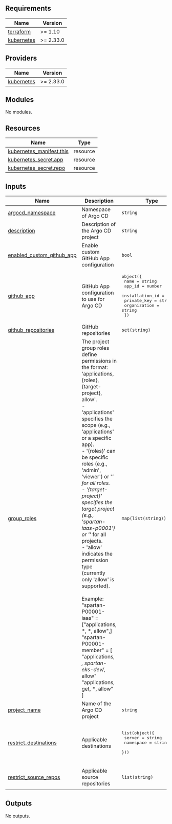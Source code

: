 <!-- BEGIN_TF_DOCS -->
## Requirements

| Name | Version |
|------|---------|
| <a name="requirement_terraform"></a> [terraform](#requirement\_terraform) | >= 1.10 |
| <a name="requirement_kubernetes"></a> [kubernetes](#requirement\_kubernetes) | >= 2.33.0 |

## Providers

| Name | Version |
|------|---------|
| <a name="provider_kubernetes"></a> [kubernetes](#provider\_kubernetes) | >= 2.33.0 |

## Modules

No modules.

## Resources

| Name | Type |
|------|------|
| [kubernetes_manifest.this](https://registry.terraform.io/providers/hashicorp/kubernetes/latest/docs/resources/manifest) | resource |
| [kubernetes_secret.app](https://registry.terraform.io/providers/hashicorp/kubernetes/latest/docs/resources/secret) | resource |
| [kubernetes_secret.repo](https://registry.terraform.io/providers/hashicorp/kubernetes/latest/docs/resources/secret) | resource |

## Inputs

| Name | Description | Type | Default | Required |
|------|-------------|------|---------|:--------:|
| <a name="input_argocd_namespace"></a> [argocd\_namespace](#input\_argocd\_namespace) | Namespace of Argo CD | `string` | `"argocd"` | no |
| <a name="input_description"></a> [description](#input\_description) | Description of the Argo CD project | `string` | n/a | yes |
| <a name="input_enabled_custom_github_app"></a> [enabled\_custom\_github\_app](#input\_enabled\_custom\_github\_app) | Enable custom GitHub App configuration | `bool` | `false` | no |
| <a name="input_github_app"></a> [github\_app](#input\_github\_app) | GitHub App configuration to use for Argo CD | <pre>object({<br/>    name            = string<br/>    app_id          = number<br/>    installation_id = number<br/>    private_key     = string<br/>    organization    = string<br/>  })</pre> | n/a | yes |
| <a name="input_github_repositories"></a> [github\_repositories](#input\_github\_repositories) | GitHub repositories | `set(string)` | n/a | yes |
| <a name="input_group_roles"></a> [group\_roles](#input\_group\_roles) | The project group roles define permissions in the format: 'applications, {roles}, {target-project}, allow'.<br/>- 'applications' specifies the scope (e.g., 'applications' or a specific app).<br/>- '{roles}' can be specific roles (e.g., 'admin', 'viewer') or '*' for all roles.<br/>- '{target-project}' specifies the target project (e.g., 'spartan-iaas-p0001') or '*' for all projects.<br/>- 'allow' indicates the permission type (currently only 'allow' is supported).<br/><br/>Example:<br/>  "spartan-P00001-iaas" = ["applications, *, *, allow",]<br/>  "spartan-P00001-member"  = [<br/>      "applications, *, spartan-eks-dev/*, allow"<br/>      "applications, get, *, allow"<br/>    ] | `map(list(string))` | `{}` | no |
| <a name="input_project_name"></a> [project\_name](#input\_project\_name) | Name of the Argo CD project | `string` | n/a | yes |
| <a name="input_restrict_destinations"></a> [restrict\_destinations](#input\_restrict\_destinations) | Applicable destinations | <pre>list(object({<br/>    server    = string<br/>    namespace = string<br/>  }))</pre> | <pre>[<br/>  {<br/>    "namespace": "*",<br/>    "server": "*"<br/>  }<br/>]</pre> | no |
| <a name="input_restrict_source_repos"></a> [restrict\_source\_repos](#input\_restrict\_source\_repos) | Applicable source repositories | `list(string)` | <pre>[<br/>  "*"<br/>]</pre> | no |

## Outputs

No outputs.
<!-- END_TF_DOCS -->